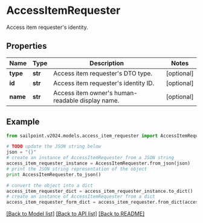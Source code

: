 # AccessItemRequester

Access item requester's identity.

## Properties

Name | Type | Description | Notes
------------ | ------------- | ------------- | -------------
**type** | **str** | Access item requester&#39;s DTO type. | [optional] 
**id** | **str** | Access item requester&#39;s identity ID. | [optional] 
**name** | **str** | Access item owner&#39;s human-readable display name. | [optional] 

## Example

```python
from sailpoint.v2024.models.access_item_requester import AccessItemRequester

# TODO update the JSON string below
json = "{}"
# create an instance of AccessItemRequester from a JSON string
access_item_requester_instance = AccessItemRequester.from_json(json)
# print the JSON string representation of the object
print AccessItemRequester.to_json()

# convert the object into a dict
access_item_requester_dict = access_item_requester_instance.to_dict()
# create an instance of AccessItemRequester from a dict
access_item_requester_form_dict = access_item_requester.from_dict(access_item_requester_dict)
```
[[Back to Model list]](../README.md#documentation-for-models) [[Back to API list]](../README.md#documentation-for-api-endpoints) [[Back to README]](../README.md)


